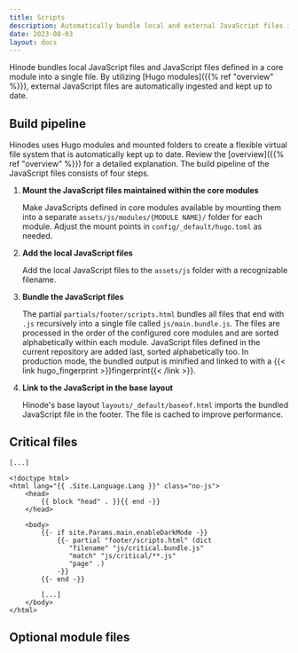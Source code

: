```yaml
---
title: Scripts
description: Automatically bundle local and external JavaScript files into a single file.
date: 2023-08-03
layout: docs
---
```


Hinode bundles local JavaScript files and JavaScript files defined in a core module into a single file. By utilizing [Hugo modules]({{% ref "overview" %}}), external JavaScript files are automatically ingested and kept up to date.

## Build pipeline

Hinodes uses Hugo modules and mounted folders to create a flexible virtual file system that is automatically kept up to date. Review the [overview]({{% ref "overview" %}}) for a detailed explanation. The build pipeline of the JavaScript files consists of four steps.

1. **Mount the JavaScript files maintained within the core modules**

   Make JavaScripts defined in core modules available by mounting them into a separate `assets/js/modules/{MODULE NAME}/` folder for each module. Adjust the mount points in `config/_default/hugo.toml` as needed.

2. **Add the local JavaScript files**

   Add the local JavaScript files to the `assets/js` folder with a recognizable filename.

3. **Bundle the JavaScript files**

   The partial `partials/footer/scripts.html` bundles all files that end with `.js` recursively into a single file called `js/main.bundle.js`. The files are processed in the order of the configured core modules and are sorted alphabetically within each module. JavaScript files defined in the current repository are added last, sorted alphabetically too. In production mode, the bundled output is minified and linked to with a {{< link hugo_fingerprint >}}fingerprint{{< /link >}}.

4. **Link to the JavaScript in the base layout**

   Hinode's base layout `layouts/_default/baseof.html` imports the bundled JavaScript file in the footer. The file is cached to improve performance.

## Critical files


```go-html-template
[...]

<!doctype html>
<html lang="{{ .Site.Language.Lang }}" class="no-js">
    <head>
        {{ block "head" . }}{{ end -}}
    </head>

    <body>
        {{- if site.Params.main.enableDarkMode -}}
            {{- partial "footer/scripts.html" (dict 
               "filename" "js/critical.bundle.js" 
               "match" "js/critical/**.js" 
               "page" .) 
            -}}
        {{- end -}}

        [...]
    </body>
</html>
```

## Optional module files


